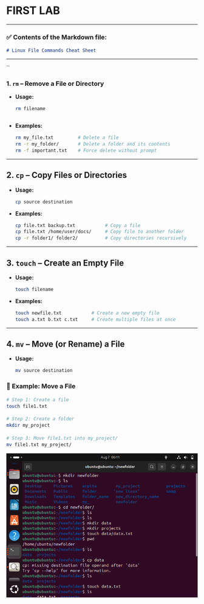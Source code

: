 # FIRST LAB

---

### ✅ Contents of the Markdown file:

````markdown
# Linux File Commands Cheat Sheet
````
---
``

### 1. `rm` – Remove a File or Directory

- **Usage:**
  ```bash
  rm filename
````
````
* **Examples:**

  ```bash
  rm my_file.txt         # Delete a file
  rm -r my_folder/       # Delete a folder and its contents
  rm -f important.txt    # Force delete without prompt
  ```

---

## 2. `cp` – Copy Files or Directories

* **Usage:**

  ```bash
  cp source destination
  ```

* **Examples:**

  ```bash
  cp file.txt backup.txt           # Copy a file
  cp file.txt /home/user/docs/     # Copy file to another folder
  cp -r folder1/ folder2/          # Copy directories recursively
  ```

---

## 3. `touch` – Create an Empty File

* **Usage:**

  ```bash
  touch filename
  ```

* **Examples:**

  ```bash
  touch newfile.txt           # Create a new empty file
  touch a.txt b.txt c.txt     # Create multiple files at once
  ```

---

## 4. `mv` – Move (or Rename) a File

* **Usage:**

  ```bash
  mv source destination
  ```

### 🧪 Example: Move a File

```bash
# Step 1: Create a file
touch file1.txt

# Step 2: Create a folder
mkdir my_project

# Step 3: Move file1.txt into my_project/
mv file1.txt my_project/
```

![alt text](image.png)

